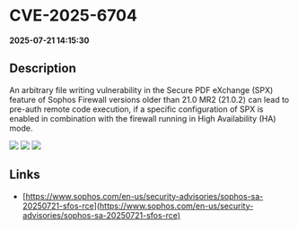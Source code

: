 # CVE-2025-6704

**2025-07-21 14:15:30**

## Description
An arbitrary file writing vulnerability in the Secure PDF eXchange (SPX) feature of Sophos Firewall versions older than 21.0 MR2 (21.0.2) can lead to pre-auth remote code execution, if a specific configuration of SPX is enabled in combination with the firewall running in High Availability (HA) mode.

![](https://img.shields.io/static/v1?label=Score&message=9.8&color=red)
![](https://img.shields.io/static/v1?label=Severity&message=CRITICAL&color=red)
![](https://img.shields.io/static/v1?label=CWE&message=RCE&color=green)

## Links
- [https://www.sophos.com/en-us/security-advisories/sophos-sa-20250721-sfos-rce](https://www.sophos.com/en-us/security-advisories/sophos-sa-20250721-sfos-rce)

